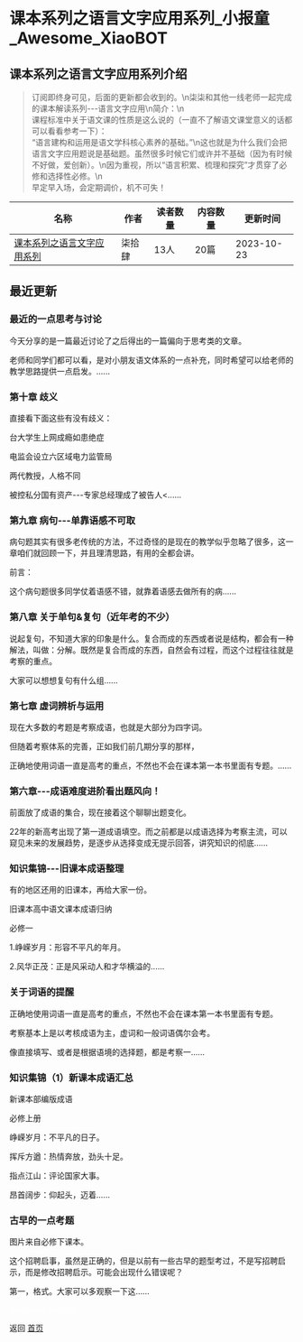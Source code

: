 # 课本系列之语言文字应用系列_小报童_Awesome_XiaoBOT

## 课本系列之语言文字应用系列介绍
> 订阅即终身可见，后面的更新都会收到的。\n柒柒和其他一线老师一起完成的课本解读系列---语言文字应用\n简介：\n  
课程标准中关于语文课的性质是这么说的（一直不了解语文课堂意义的话都可以看看参考一下）：  
“语言建构和运用是语文学科核心素养的基础。”\n这也就是为什么我们会把语言文字应用题说是基础题。虽然很多时候它们或许并不基础（因为有时候不好做，爱创新）。\n因为重视，所以“语言积累、梳理和探究”才贯穿了必修和选择性必修。\n  
早定早入场，会定期调价，机不可失！  
  


|名称|作者|读者数量|内容数量|更新时间|
|---|---|---|---|---|
|[课本系列之语言文字应用系列](https://xiaobot.net/p/0514?refer=0b133df9-27dc-423b-8101-639049001c13)|柒拾肆|13人|20篇|2023-10-23|

## 最近更新
### 最近的一点思考与讨论

今天分享的是一篇最近讨论了之后得出的一篇偏向于思考类的文章。



老师和同学们都可以看，是对小朋友语文体系的一点补充，同时希望可以给老师的教学思路提供一点启发。......

### 第十章 歧义

直接看下面这些有没有歧义：

台大学生上网成瘾如患绝症

电监会设立六区域电力监管局

两代教授，人格不同

被控私分国有资产---专家总经理成了被告人<......

### 第九章 病句---单靠语感不可取

病句题其实有很多老传统的方法，不过奇怪的是现在的教学似乎忽略了很多，这一章咱们就回顾一下，并且理清思路，有用的全都会讲。

前言：

这个病句题很多同学仗着语感不错，就靠着语感去做所有的病......

### 第八章 关于单句&复句（近年考的不少）

说起复句，不知道大家的印象是什么。复合而成的东西或者说是结构，都会有一种解法，叫做：分解。既然是复合而成的东西，自然会有过程，而这个过程往往就是考察的重点。

大家可以想想复句有什么组......

### 第七章 虚词辨析与运用

现在大多数的考题是考察成语，也就是大部分为四字词。

但随着考察体系的完善，正如我们前几期分享的那样，

正确地使用词语一直是高考的重点，不然也不会在课本第一本书里面有专题。......

### 第六章---成语难度进阶看出题风向！

前面放了成语的集合，现在接着这个聊聊出题变化。

22年的新高考出现了第一道成语填空。而之前都是以成语选择为考察主流，可以窥见未来的发展趋势，是逐步从选择变成无提示回答，讲究知识的彻底......

### 知识集锦---旧课本成语整理

有的地区还用的旧课本，再给大家一份。

旧课本高中语文课本成语归纳

必修一

1.峥嵘岁月：形容不平凡的年月。

2.风华正茂：正是风采动人和才华横溢的......

### 关于词语的提醒

正确地使用词语一直是高考的重点，不然也不会在课本第一本书里面有专题。

考察基本上是以考核成语为主，虚词和一般词语偶尔会考。

像直接填写、或者是根据语境的选择题，都是考察一......

### 知识集锦（1）新课本成语汇总

新课本部编版成语

必修上册

峥嵘岁月：不平凡的日子。

挥斥方遒：热情奔放，劲头十足。

指点江山：评论国家大事。

昂首阔步：仰起头，迈着......

### 古早的一点考题

图片来自必修下课本。

这个招聘启事，虽然是正确的，但是以前有一些古早的题型考过，不是写招聘启示，而是修改招聘启示。可能会出现什么错误呢？

第一，格式。大家可以多观察一下这......


<a href="https://github.com/Reno9527/awesome-xiaobot" style="color: white; text-decoration: none;">awesome-xiaobot</a>

返回 [首页](../README.md)
